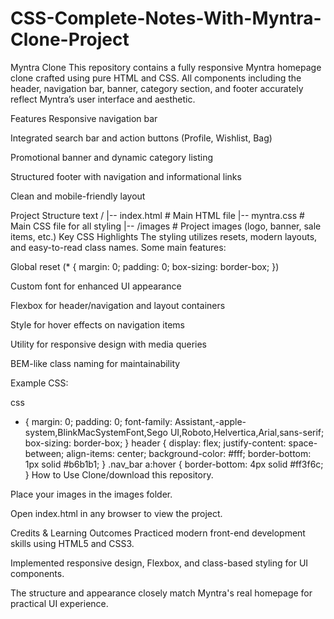 ﻿# CSS-Complete-Notes-With-Myntra-Clone-Project

Myntra Clone
This repository contains a fully responsive Myntra homepage clone crafted using pure HTML and CSS. All components including the header, navigation bar, banner, category section, and footer accurately reflect Myntra’s user interface and aesthetic.

Features
Responsive navigation bar

Integrated search bar and action buttons (Profile, Wishlist, Bag)

Promotional banner and dynamic category listing

Structured footer with navigation and informational links

Clean and mobile-friendly layout​

Project Structure
text
/
|-- index.html           # Main HTML file
|-- myntra.css           # Main CSS file for all styling
|-- /images              # Project images (logo, banner, sale items, etc.)
Key CSS Highlights
The styling utilizes resets, modern layouts, and easy-to-read class names. Some main features:

Global reset (* { margin: 0; padding: 0; box-sizing: border-box; })

Custom font for enhanced UI appearance

Flexbox for header/navigation and layout containers

Style for hover effects on navigation items

Utility for responsive design with media queries

BEM-like class naming for maintainability​

Example CSS:

css
* {
    margin: 0;
    padding: 0;
    font-family: Assistant,-apple-system,BlinkMacSystemFont,Sego UI,Roboto,Helvertica,Arial,sans-serif;
    box-sizing: border-box;
}
header {
    display: flex;
    justify-content: space-between;
    align-items: center;
    background-color: #fff;
    border-bottom: 1px solid #b6b1b1;
}
.nav_bar a:hover {
    border-bottom: 4px solid #ff3f6c;
}
How to Use
Clone/download this repository.

Place your images in the images folder.

Open index.html in any browser to view the project.

Credits & Learning Outcomes
Practiced modern front-end development skills using HTML5 and CSS3.

Implemented responsive design, Flexbox, and class-based styling for UI components.​

The structure and appearance closely match Myntra's real homepage for practical UI experience.

